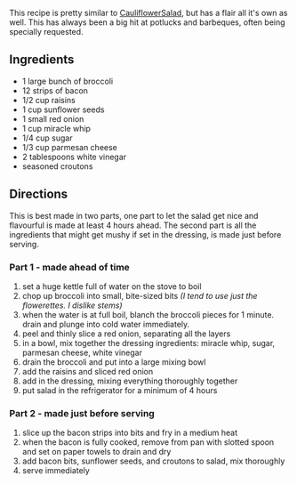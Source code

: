 <div id="wikitext">

This recipe is pretty similar to <span
class="wikiword">[CauliflowerSalad](http://wiki.tamouse.org?n=Recipes.CauliflowerSalad?action=print)</span>,
but has a flair all it's own as well. This has always been a big hit at
potlucks and barbeques, often being specially requested.

<div class="vspace">

</div>

Ingredients
-----------

-   1 large bunch of broccoli
-   12 strips of bacon
-   1/2 cup raisins
-   1 cup sunflower seeds
-   1 small red onion
-   1 cup miracle whip
-   1/4 cup sugar
-   1/3 cup parmesan cheese
-   2 tablespoons white vinegar
-   seasoned croutons

<div class="vspace">

</div>

Directions
----------

This is best made in two parts, one part to let the salad get nice and
flavourful is made at least 4 hours ahead. The second part is all the
ingredients that might get mushy if set in the dressing, is made just
before serving.

<div class="vspace">

</div>

### Part 1 - made ahead of time

1.  set a huge kettle full of water on the stove to boil
2.  chop up broccoli into small, bite-sized bits *(I tend to use just
    the flowerettes. I dislike stems)*
3.  when the water is at full boil, blanch the broccoli pieces for 1
    minute. drain and plunge into cold water immediately.
4.  peel and thinly slice a red onion, separating all the layers
5.  in a bowl, mix together the dressing ingredients: miracle whip,
    sugar, parmesan cheese, white vinegar
6.  drain the broccoli and put into a large mixing bowl
7.  add the raisins and sliced red onion
8.  add in the dressing, mixing everything thoroughly together
9.  put salad in the refrigerator for a minimum of 4 hours

<div class="vspace">

</div>

### Part 2 - made just before serving

1.  slice up the bacon strips into bits and fry in a medium heat
2.  when the bacon is fully cooked, remove from pan with slotted spoon
    and set on paper towels to drain and dry
3.  add bacon bits, sunflower seeds, and croutons to salad, mix
    thoroughly
4.  serve immediately

</div>
